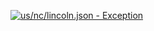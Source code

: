 [![us/nc/lincoln.json - Exception](https://img.shields.io/badge/us/nc/lincoln.json-Exception-red)](https://github.com/openaddresses/openaddresses/tree/master/sources/us/nc/lincoln.json)